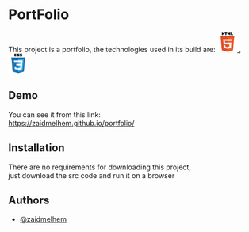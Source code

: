 # PortFolio
This project is a portfolio, the technologies used in its build are: <a href="https://www.w3.org/html/" target="_blank" rel="noreferrer"> <img src="https://raw.githubusercontent.com/devicons/devicon/master/icons/html5/html5-original-wordmark.svg" alt="html5" width="40" height="40"/> </a> , <a href="https://www.w3schools.com/css/" target="_blank" rel="noreferrer"> <img src="https://raw.githubusercontent.com/devicons/devicon/master/icons/css3/css3-original-wordmark.svg" alt="css3" width="40" height="40"/> </a><br>
## Demo

You can see it from this link:<br>
https://zaidmelhem.github.io/portfolio/

 
 ## Installation
 
There are no requirements for downloading this project, <br> just download the src code and run it on a browser

## Authors

- [@zaidmelhem](https://github.com/zaidmelhem)
